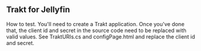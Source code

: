 ## Trakt for Jellyfin

How to test. You'll need to create a Trakt application. Once you've done that, the client id and secret in the source code need to be replaced with valid values. See TraktURIs.cs and configPage.html and replace the client id and secret.
